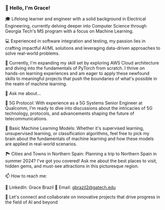 ### 👋 Hello, I'm Grace!
🎓 Lifelong learner and engineer with a solid background in Electrical Engineering, currently delving deeper into Computer Science through Georgia Tech's MS program with a focus on Machine Learning.

💻 Experienced in software integration and testing, my passion lies in crafting impactful AI/ML solutions and leveraging data-driven approaches to solve real-world problems.

🚀 Currently, I'm expanding my skill set by exploring AWS Cloud architecture and diving into the fundamentals of PyTorch from scratch. I thrive on hands-on learning experiences and am eager to apply these newfound skills to meaningful projects that push the boundaries of what's possible in the realm of machine learning.

💬 Ask me about...

📡 5G Protocol: With experience as a 5G Systems Senior Engineer at Qualcomm, I'm ready to dive into discussions about the intricacies of 5G technology, protocols, and advancements shaping the future of telecommunications.

🤖 Basic Machine Learning Models: Whether it's supervised learning, unsupervised learning, or classification algorithms, feel free to pick my brain about the fundamentals of machine learning and how these models are applied in real-world scenarios.

🏞️ Cities and Towns in Northern Spain: Planning a trip to Northern Spain in summer 2024? I've got you covered! Ask me about the best places to visit, hidden gems, and must-see attractions in this picturesque region.

📫 How to reach me:

🔗 LinkedIn: Grace Brazil
📧 Email: gbrazil2@gatech.edu

🌟 Let's connect and collaborate on innovative projects that drive progress in the field of AI and beyond

